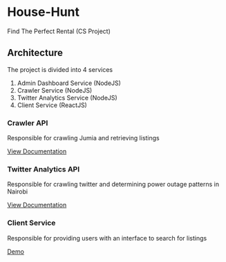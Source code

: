 # House-Hunt
Find The Perfect Rental (CS Project)


## Architecture
The project is divided into 4 services
1. Admin Dashboard Service (NodeJS)
2. Crawler Service (NodeJS)
3. Twitter Analytics Service (NodeJS)
3. Client Service (ReactJS)

### Crawler API
Responsible for crawling Jumia and retrieving listings

[View Documentation](https://documenter.getpostman.com/view/4654837/SW14UcU8)

### Twitter Analytics API
Responsible for crawling twitter and determining power outage patterns in Nairobi

[View Documentation](https://documenter.getpostman.com/view/4654837/SW14UcYP)

### Client Service
Responsible for providing users with an interface to search for listings

[Demo](http://house-hunt.surge.sh/)

